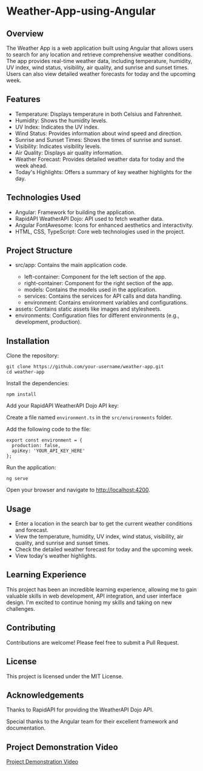 # Weather-App-using-Angular
<h2>Overview</h2>
    <p>The Weather App is a web application built using Angular that allows users to search for any location and retrieve comprehensive weather conditions. The app provides real-time weather data, including temperature, humidity, UV index, wind status, visibility, air quality, and sunrise and sunset times. Users can also view detailed weather forecasts for today and the upcoming week.</p>

  <h2>Features</h2>
  <ul>
      <li>Temperature: Displays temperature in both Celsius and Fahrenheit.</li>
      <li>Humidity: Shows the humidity levels.</li>
      <li>UV Index: Indicates the UV index.</li>
      <li>Wind Status: Provides information about wind speed and direction.</li>
      <li>Sunrise and Sunset Times: Shows the times of sunrise and sunset.</li>
      <li>Visibility: Indicates visibility levels.</li>
      <li>Air Quality: Displays air quality information.</li>
      <li>Weather Forecast: Provides detailed weather data for today and the week ahead.</li>
      <li>Today's Highlights: Offers a summary of key weather highlights for the day.</li>
  </ul>

  <h2>Technologies Used</h2>
  <ul>
      <li>Angular: Framework for building the application.</li>
      <li>RapidAPI WeatherAPI Dojo: API used to fetch weather data.</li>
      <li>Angular FontAwesome: Icons for enhanced aesthetics and interactivity.</li>
      <li>HTML, CSS, TypeScript: Core web technologies used in the project.</li>
  </ul>

  <h2>Project Structure</h2>
  <ul>
      <li>src/app: Contains the main application code.</li>
      <ul>
          <li>left-container: Component for the left section of the app.</li>
          <li>right-container: Component for the right section of the app.</li>
          <li>models: Contains the models used in the application.</li>
          <li>services: Contains the services for API calls and data handling.</li>
          <li>environment: Contains environment variables and configurations.</li>
      </ul>
      <li>assets: Contains static assets like images and stylesheets.</li>
      <li>environments: Configuration files for different environments (e.g., development, production).</li>
  </ul>

  <h2>Installation</h2>
  <p>Clone the repository:</p>
  <pre><code>git clone https://github.com/your-username/weather-app.git
cd weather-app</code></pre>

  <p>Install the dependencies:</p>
  <pre><code>npm install</code></pre>

  <p>Add your RapidAPI WeatherAPI Dojo API key:</p>
  <p>Create a file named <code>environment.ts</code> in the <code>src/environments</code> folder.</p>
  <p>Add the following code to the file:</p>
  <pre><code>export const environment = {
  production: false,
  apiKey: 'YOUR_API_KEY_HERE'
};</code></pre>

  <p>Run the application:</p>
  <pre><code>ng serve</code></pre>

  <p>Open your browser and navigate to <a href="http://localhost:4200">http://localhost:4200</a>.</p>

  <h2>Usage</h2>
  <ul>
      <li>Enter a location in the search bar to get the current weather conditions and forecast.</li>
      <li>View the temperature, humidity, UV index, wind status, visibility, air quality, and sunrise and sunset times.</li>
      <li>Check the detailed weather forecast for today and the upcoming week.</li>
      <li>View today's weather highlights.</li>
  </ul>

  <h2>Learning Experience</h2>
  <p>This project has been an incredible learning experience, allowing me to gain valuable skills in web development, API integration, and user interface design. I'm excited to continue honing my skills and taking on new challenges.</p>

  <h2>Contributing</h2>
  <p>Contributions are welcome! Please feel free to submit a Pull Request.</p>

  <h2>License</h2>
  <p>This project is licensed under the MIT License.</p>

  <h2>Acknowledgements</h2>
  <p>Thanks to RapidAPI for providing the WeatherAPI Dojo API.</p>
  <p>Special thanks to the Angular team for their excellent framework and documentation.</p>

  <h2>Project Demonstration Video</h2>
  <p><a href="https://www.linkedin.com/posts/sumit-raj-tiwari-855338251_angular-weatherapp-webdevelopment-activity-7223766204157444096-72x4?utm_source=share&utm_medium=member_desktop">Project Demonstration Video</a></p>
